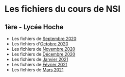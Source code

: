 # Les fichiers du cours de NSI
## 1ère - Lycée Hoche

* Les fichiers de [Septembre 2020](09%20-%20Septembre/)
* Les fichiers d'[Octobre 2020](10%20-%20Octobre/)
* Les fichiers de [Novembre 2020](11%20-%20Novembre/)
* Les fichiers de [Décembre 2020](12%20-%20Décembre/)
* Les fichiers de [Janvier 2021](01%20-%20Janvier/)
* Les fichiers de [Février 2021](02%20-%20Février/)
* Les fichiers de [Mars 2021](03%20-%20Mars/)
